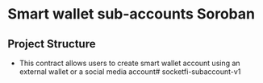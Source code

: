 # Smart wallet sub-accounts Soroban

## Project Structure


- This contract allows users to create smart wallet account using an external wallet or a social media account# socketfi-subaccount-v1
